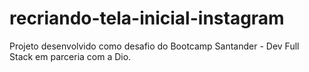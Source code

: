 # recriando-tela-inicial-instagram
Projeto desenvolvido como desafio do Bootcamp Santander - Dev Full Stack em parceria com a Dio.
